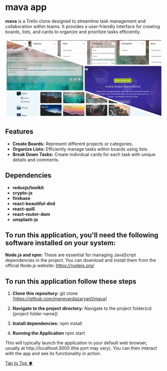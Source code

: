 <h1><a id='top'>mava app</a></h1>

**mava** is a Trello clone designed to streamline task management and collaboration within teams. It provides a user-friendly interface for creating boards, lists, and cards to organize and prioritize tasks efficiently.

![mava(Trello clone) collage](src/images/README-Collage.webp "mava app")

## Features

- **Create Boards:** Represent different projects or categories.
- **Organize Lists:** Efficiently manage tasks within boards using lists.
- **Break Down Tasks:** Create individual cards for each task with unique details and comments.

## Dependencies

- **reduxjs/toolkit**
- **crypto-js**
- **firebase**
- **react-beautiful-dnd**
- **react-quill**
- **react-router-dom**
- **unsplash-js**

## To run this application, you'll need the following software installed on your system:

**Node.js and npm:** These are essential for managing JavaScript dependencies in the project. You can download and install them from the official Node.js website: https://nodejs.org/

## To run this application follow these steps

1. **Clone this repository:**
   git clone [https://github.com/manevardazaryan1/mava]

2. **Navigate to the project directory:**
    Navigate to the project folder(cd [project folder name])

3. **Install dependencies:**
    npm install

4. **Running the Application**
    npm start

This will typically launch the application in your default web browser, usually at http://localhost:3000 (the port may vary). You can then interact with the app and see its functionality in action.

[Tap to Top ⬆](#top)